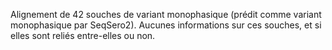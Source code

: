 Alignement de 42 souches de variant monophasique (prédit comme variant monophasique par SeqSero2).
Aucunes informations sur ces souches, et si elles sont reliés entre-elles ou non.
